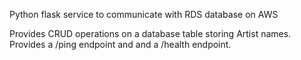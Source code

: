 Python flask service to communicate with RDS database on AWS

Provides CRUD operations on a database table storing Artist names.
Provides a /ping endpoint and and a /health endpoint.
